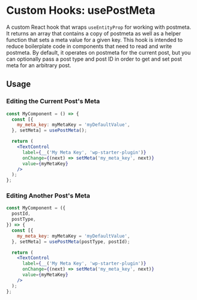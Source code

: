 # Custom Hooks: usePostMeta

A custom React hook that wraps `useEntityProp` for working with postmeta. It
returns an array that contains a copy of postmeta as well as a helper
function that sets a meta value for a given key. This hook is intended to
reduce boilerplate code in components that need to read and write postmeta.
By default, it operates on postmeta for the current post, but you can
optionally pass a post type and post ID in order to get and set post meta
for an arbitrary post.

## Usage

### Editing the Current Post's Meta

```jsx
const MyComponent = () => {
  const [{
    my_meta_key: myMetaKey = 'myDefaultValue',
  }, setMeta] = usePostMeta();

  return (
    <TextControl
      label={__('My Meta Key', 'wp-starter-plugin')}
      onChange={(next) => setMeta('my_meta_key', next)}
      value={myMetaKey}
    />
  );
};
```

### Editing Another Post's Meta

```jsx
const MyComponent = ({
  postId,
  postType,
}) => {
  const [{
    my_meta_key: myMetaKey = 'myDefaultValue',
  }, setMeta] = usePostMeta(postType, postId);

  return (
    <TextControl
      label={__('My Meta Key', 'wp-starter-plugin')}
      onChange={(next) => setMeta('my_meta_key', next)}
      value={myMetaKey}
    />
  );
};
```
